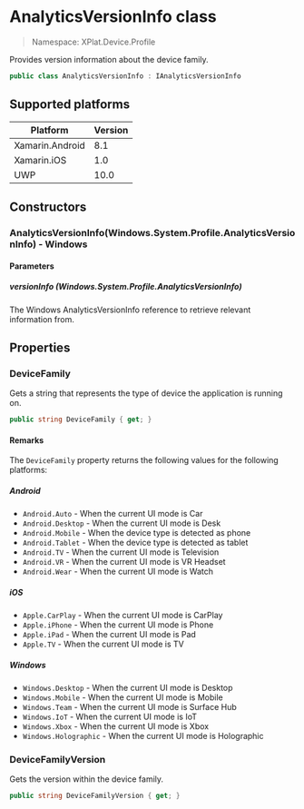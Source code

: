 # AnalyticsVersionInfo class

> Namespace: XPlat.Device.Profile

Provides version information about the device family.

```csharp
public class AnalyticsVersionInfo : IAnalyticsVersionInfo
```

## Supported platforms

| Platform | Version |
| --- | --- |
| Xamarin.Android | 8.1 |
| Xamarin.iOS  | 1.0 |
| UWP | 10.0 | 

## Constructors

### AnalyticsVersionInfo(Windows.System.Profile.AnalyticsVersionInfo) - Windows

#### Parameters
##### versionInfo (Windows.System.Profile.AnalyticsVersionInfo)
The Windows AnalyticsVersionInfo reference to retrieve relevant information from.

## Properties

### DeviceFamily

Gets a string that represents the type of device the application is running on.

```csharp
public string DeviceFamily { get; }
```

#### Remarks

The `DeviceFamily` property returns the following values for the following platforms:

##### Android

* `Android.Auto` - When the current UI mode is Car
* `Android.Desktop` - When the current UI mode is Desk
* `Android.Mobile` - When the device type is detected as phone
* `Android.Tablet` - When the device type is detected as tablet
* `Android.TV` - When the current UI mode is Television
* `Android.VR` - When the current UI mode is VR Headset
* `Android.Wear` - When the current UI mode is Watch

##### iOS

* `Apple.CarPlay` - When the current UI mode is CarPlay
* `Apple.iPhone` - When the current UI mode is Phone
* `Apple.iPad` - When the current UI mode is Pad
* `Apple.TV` - When the current UI mode is TV

##### Windows

* `Windows.Desktop` - When the current UI mode is Desktop
* `Windows.Mobile` - When the current UI mode is Mobile
* `Windows.Team` - When the current UI mode is Surface Hub
* `Windows.IoT` - When the current UI mode is IoT
* `Windows.Xbox` - When the current UI mode is Xbox
* `Windows.Holographic` - When the current UI mode is Holographic

### DeviceFamilyVersion

Gets the version within the device family.

```csharp
public string DeviceFamilyVersion { get; }
```